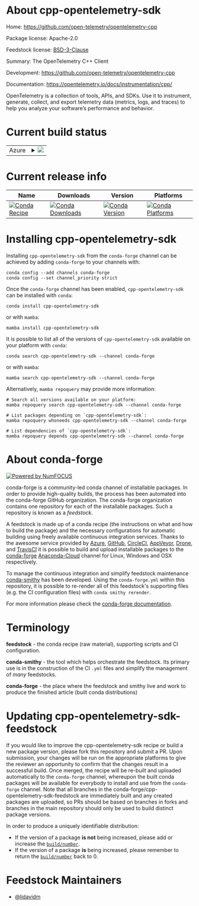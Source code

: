 About cpp-opentelemetry-sdk
===========================

Home: https://github.com/open-telemetry/opentelemetry-cpp

Package license: Apache-2.0

Feedstock license: [BSD-3-Clause](https://github.com/conda-forge/cpp-opentelemetry-sdk-feedstock/blob/main/LICENSE.txt)

Summary: The OpenTelemetry C++ Client

Development: https://github.com/open-telemetry/opentelemetry-cpp

Documentation: https://opentelemetry.io/docs/instrumentation/cpp/

OpenTelemetry is a collection of tools, APIs, and SDKs. Use it to
instrument, generate, collect, and export telemetry data (metrics,
logs, and traces) to help you analyze your software’s performance
and behavior.


Current build status
====================


<table>
    
  <tr>
    <td>Azure</td>
    <td>
      <details>
        <summary>
          <a href="https://dev.azure.com/conda-forge/feedstock-builds/_build/latest?definitionId=14769&branchName=main">
            <img src="https://dev.azure.com/conda-forge/feedstock-builds/_apis/build/status/cpp-opentelemetry-sdk-feedstock?branchName=main">
          </a>
        </summary>
        <table>
          <thead><tr><th>Variant</th><th>Status</th></tr></thead>
          <tbody><tr>
              <td>linux_64_grpc_cpp1.46</td>
              <td>
                <a href="https://dev.azure.com/conda-forge/feedstock-builds/_build/latest?definitionId=14769&branchName=main">
                  <img src="https://dev.azure.com/conda-forge/feedstock-builds/_apis/build/status/cpp-opentelemetry-sdk-feedstock?branchName=main&jobName=linux&configuration=linux_64_grpc_cpp1.46" alt="variant">
                </a>
              </td>
            </tr><tr>
              <td>linux_64_grpc_cpp1.47</td>
              <td>
                <a href="https://dev.azure.com/conda-forge/feedstock-builds/_build/latest?definitionId=14769&branchName=main">
                  <img src="https://dev.azure.com/conda-forge/feedstock-builds/_apis/build/status/cpp-opentelemetry-sdk-feedstock?branchName=main&jobName=linux&configuration=linux_64_grpc_cpp1.47" alt="variant">
                </a>
              </td>
            </tr><tr>
              <td>linux_aarch64_grpc_cpp1.46</td>
              <td>
                <a href="https://dev.azure.com/conda-forge/feedstock-builds/_build/latest?definitionId=14769&branchName=main">
                  <img src="https://dev.azure.com/conda-forge/feedstock-builds/_apis/build/status/cpp-opentelemetry-sdk-feedstock?branchName=main&jobName=linux&configuration=linux_aarch64_grpc_cpp1.46" alt="variant">
                </a>
              </td>
            </tr><tr>
              <td>linux_aarch64_grpc_cpp1.47</td>
              <td>
                <a href="https://dev.azure.com/conda-forge/feedstock-builds/_build/latest?definitionId=14769&branchName=main">
                  <img src="https://dev.azure.com/conda-forge/feedstock-builds/_apis/build/status/cpp-opentelemetry-sdk-feedstock?branchName=main&jobName=linux&configuration=linux_aarch64_grpc_cpp1.47" alt="variant">
                </a>
              </td>
            </tr><tr>
              <td>linux_ppc64le_grpc_cpp1.46</td>
              <td>
                <a href="https://dev.azure.com/conda-forge/feedstock-builds/_build/latest?definitionId=14769&branchName=main">
                  <img src="https://dev.azure.com/conda-forge/feedstock-builds/_apis/build/status/cpp-opentelemetry-sdk-feedstock?branchName=main&jobName=linux&configuration=linux_ppc64le_grpc_cpp1.46" alt="variant">
                </a>
              </td>
            </tr><tr>
              <td>linux_ppc64le_grpc_cpp1.47</td>
              <td>
                <a href="https://dev.azure.com/conda-forge/feedstock-builds/_build/latest?definitionId=14769&branchName=main">
                  <img src="https://dev.azure.com/conda-forge/feedstock-builds/_apis/build/status/cpp-opentelemetry-sdk-feedstock?branchName=main&jobName=linux&configuration=linux_ppc64le_grpc_cpp1.47" alt="variant">
                </a>
              </td>
            </tr><tr>
              <td>osx_64_grpc_cpp1.46</td>
              <td>
                <a href="https://dev.azure.com/conda-forge/feedstock-builds/_build/latest?definitionId=14769&branchName=main">
                  <img src="https://dev.azure.com/conda-forge/feedstock-builds/_apis/build/status/cpp-opentelemetry-sdk-feedstock?branchName=main&jobName=osx&configuration=osx_64_grpc_cpp1.46" alt="variant">
                </a>
              </td>
            </tr><tr>
              <td>osx_64_grpc_cpp1.47</td>
              <td>
                <a href="https://dev.azure.com/conda-forge/feedstock-builds/_build/latest?definitionId=14769&branchName=main">
                  <img src="https://dev.azure.com/conda-forge/feedstock-builds/_apis/build/status/cpp-opentelemetry-sdk-feedstock?branchName=main&jobName=osx&configuration=osx_64_grpc_cpp1.47" alt="variant">
                </a>
              </td>
            </tr><tr>
              <td>osx_arm64_grpc_cpp1.46</td>
              <td>
                <a href="https://dev.azure.com/conda-forge/feedstock-builds/_build/latest?definitionId=14769&branchName=main">
                  <img src="https://dev.azure.com/conda-forge/feedstock-builds/_apis/build/status/cpp-opentelemetry-sdk-feedstock?branchName=main&jobName=osx&configuration=osx_arm64_grpc_cpp1.46" alt="variant">
                </a>
              </td>
            </tr><tr>
              <td>osx_arm64_grpc_cpp1.47</td>
              <td>
                <a href="https://dev.azure.com/conda-forge/feedstock-builds/_build/latest?definitionId=14769&branchName=main">
                  <img src="https://dev.azure.com/conda-forge/feedstock-builds/_apis/build/status/cpp-opentelemetry-sdk-feedstock?branchName=main&jobName=osx&configuration=osx_arm64_grpc_cpp1.47" alt="variant">
                </a>
              </td>
            </tr><tr>
              <td>win_64_grpc_cpp1.46</td>
              <td>
                <a href="https://dev.azure.com/conda-forge/feedstock-builds/_build/latest?definitionId=14769&branchName=main">
                  <img src="https://dev.azure.com/conda-forge/feedstock-builds/_apis/build/status/cpp-opentelemetry-sdk-feedstock?branchName=main&jobName=win&configuration=win_64_grpc_cpp1.46" alt="variant">
                </a>
              </td>
            </tr><tr>
              <td>win_64_grpc_cpp1.47</td>
              <td>
                <a href="https://dev.azure.com/conda-forge/feedstock-builds/_build/latest?definitionId=14769&branchName=main">
                  <img src="https://dev.azure.com/conda-forge/feedstock-builds/_apis/build/status/cpp-opentelemetry-sdk-feedstock?branchName=main&jobName=win&configuration=win_64_grpc_cpp1.47" alt="variant">
                </a>
              </td>
            </tr>
          </tbody>
        </table>
      </details>
    </td>
  </tr>
</table>

Current release info
====================

| Name | Downloads | Version | Platforms |
| --- | --- | --- | --- |
| [![Conda Recipe](https://img.shields.io/badge/recipe-cpp--opentelemetry--sdk-green.svg)](https://anaconda.org/conda-forge/cpp-opentelemetry-sdk) | [![Conda Downloads](https://img.shields.io/conda/dn/conda-forge/cpp-opentelemetry-sdk.svg)](https://anaconda.org/conda-forge/cpp-opentelemetry-sdk) | [![Conda Version](https://img.shields.io/conda/vn/conda-forge/cpp-opentelemetry-sdk.svg)](https://anaconda.org/conda-forge/cpp-opentelemetry-sdk) | [![Conda Platforms](https://img.shields.io/conda/pn/conda-forge/cpp-opentelemetry-sdk.svg)](https://anaconda.org/conda-forge/cpp-opentelemetry-sdk) |

Installing cpp-opentelemetry-sdk
================================

Installing `cpp-opentelemetry-sdk` from the `conda-forge` channel can be achieved by adding `conda-forge` to your channels with:

```
conda config --add channels conda-forge
conda config --set channel_priority strict
```

Once the `conda-forge` channel has been enabled, `cpp-opentelemetry-sdk` can be installed with `conda`:

```
conda install cpp-opentelemetry-sdk
```

or with `mamba`:

```
mamba install cpp-opentelemetry-sdk
```

It is possible to list all of the versions of `cpp-opentelemetry-sdk` available on your platform with `conda`:

```
conda search cpp-opentelemetry-sdk --channel conda-forge
```

or with `mamba`:

```
mamba search cpp-opentelemetry-sdk --channel conda-forge
```

Alternatively, `mamba repoquery` may provide more information:

```
# Search all versions available on your platform:
mamba repoquery search cpp-opentelemetry-sdk --channel conda-forge

# List packages depending on `cpp-opentelemetry-sdk`:
mamba repoquery whoneeds cpp-opentelemetry-sdk --channel conda-forge

# List dependencies of `cpp-opentelemetry-sdk`:
mamba repoquery depends cpp-opentelemetry-sdk --channel conda-forge
```


About conda-forge
=================

[![Powered by
NumFOCUS](https://img.shields.io/badge/powered%20by-NumFOCUS-orange.svg?style=flat&colorA=E1523D&colorB=007D8A)](https://numfocus.org)

conda-forge is a community-led conda channel of installable packages.
In order to provide high-quality builds, the process has been automated into the
conda-forge GitHub organization. The conda-forge organization contains one repository
for each of the installable packages. Such a repository is known as a *feedstock*.

A feedstock is made up of a conda recipe (the instructions on what and how to build
the package) and the necessary configurations for automatic building using freely
available continuous integration services. Thanks to the awesome service provided by
[Azure](https://azure.microsoft.com/en-us/services/devops/), [GitHub](https://github.com/),
[CircleCI](https://circleci.com/), [AppVeyor](https://www.appveyor.com/),
[Drone](https://cloud.drone.io/welcome), and [TravisCI](https://travis-ci.com/)
it is possible to build and upload installable packages to the
[conda-forge](https://anaconda.org/conda-forge) [Anaconda-Cloud](https://anaconda.org/)
channel for Linux, Windows and OSX respectively.

To manage the continuous integration and simplify feedstock maintenance
[conda-smithy](https://github.com/conda-forge/conda-smithy) has been developed.
Using the ``conda-forge.yml`` within this repository, it is possible to re-render all of
this feedstock's supporting files (e.g. the CI configuration files) with ``conda smithy rerender``.

For more information please check the [conda-forge documentation](https://conda-forge.org/docs/).

Terminology
===========

**feedstock** - the conda recipe (raw material), supporting scripts and CI configuration.

**conda-smithy** - the tool which helps orchestrate the feedstock.
                   Its primary use is in the construction of the CI ``.yml`` files
                   and simplify the management of *many* feedstocks.

**conda-forge** - the place where the feedstock and smithy live and work to
                  produce the finished article (built conda distributions)


Updating cpp-opentelemetry-sdk-feedstock
========================================

If you would like to improve the cpp-opentelemetry-sdk recipe or build a new
package version, please fork this repository and submit a PR. Upon submission,
your changes will be run on the appropriate platforms to give the reviewer an
opportunity to confirm that the changes result in a successful build. Once
merged, the recipe will be re-built and uploaded automatically to the
`conda-forge` channel, whereupon the built conda packages will be available for
everybody to install and use from the `conda-forge` channel.
Note that all branches in the conda-forge/cpp-opentelemetry-sdk-feedstock are
immediately built and any created packages are uploaded, so PRs should be based
on branches in forks and branches in the main repository should only be used to
build distinct package versions.

In order to produce a uniquely identifiable distribution:
 * If the version of a package **is not** being increased, please add or increase
   the [``build/number``](https://docs.conda.io/projects/conda-build/en/latest/resources/define-metadata.html#build-number-and-string).
 * If the version of a package **is** being increased, please remember to return
   the [``build/number``](https://docs.conda.io/projects/conda-build/en/latest/resources/define-metadata.html#build-number-and-string)
   back to 0.

Feedstock Maintainers
=====================

* [@lidavidm](https://github.com/lidavidm/)

